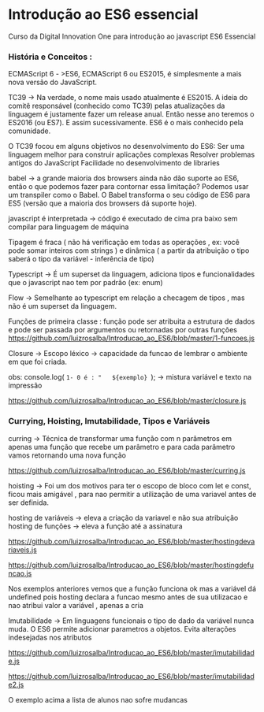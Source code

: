 # Introdução ao ES6 essencial 
Curso da Digital Innovation One para introdução ao javascript ES6 Essencial 

### História e Conceitos : 
  
  ECMAScript 6 - >ES6, ECMAScript 6 ou ES2015, é simplesmente a mais nova versão do JavaScript.
  
  TC39 -> Na verdade, o nome mais usado atualmente é ES2015. A ideia do comitê responsável (conhecido como TC39) pelas atualizações da linguagem é justamente fazer um release anual. Então nesse ano teremos o ES2016 (ou ES7). E assim sucessivamente. ES6 é o mais conhecido pela comunidade.
  
  O TC39 focou em alguns objetivos no desenvolvimento do ES6:
Ser uma linguagem melhor para construir aplicações complexas
Resolver problemas antigos do JavaScript
Facilidade no desenvolvimento de libraries


  
  babel -> a grande maioria dos browsers ainda não dão suporte ao ES6, então o que podemos fazer para contornar essa limitação? Podemos usar um transpiler como o Babel. O Babel transforma o seu código de ES6 para ES5 (versão que a maioria dos browsers dá suporte hoje).
  
  javascript é interpretada -> código é executado de cima pra baixo sem compilar para linguagem de máquina 
  
  Tipagem é fraca  ( não há verificação em todas as operações , ex: você pode somar inteiros com strings ) e dinâmica ( a partir da atribuição o tipo saberá o tipo da variável - inferência de tipo)
  
  Typescript -> É um superset da linguagem, adiciona tipos e funcionalidades que o javascript nao tem por padrão (ex: enum)
  
  Flow -> Semelhante ao typescript em relação a checagem de tipos , mas não é um superset da linguagem. 
  
  Funções de primeira classe : função pode ser atribuita a estrutura de dados e pode ser passada por argumentos ou retornadas por outras funções 
    https://github.com/luizrosalba/Introducao_ao_ES6/blob/master/1-funcoes.js
  
  Closure -> Escopo léxico -> capacidade da funcao de lembrar o ambiente em que foi criada. 
  
   obs: console.log( `1- 0 é : "   ${exemplo} `); -> mistura variável e texto na impressão 
  
  https://github.com/luizrosalba/Introducao_ao_ES6/blob/master/closure.js
  
  
### Currying, Hoisting, Imutabilidade, Tipos e Variáveis

curring -> Técnica de transformar uma função com n parâmetros em apenas uma função que recebe um parâmetro e para cada parâmetro vamos retornando uma nova função 

https://github.com/luizrosalba/Introducao_ao_ES6/blob/master/curring.js

hoisting ->  Foi um dos motivos para ter o escopo de bloco com let e const, ficou mais amigável , para nao permitir a utilização de uma variavel antes de ser definida. 

hosting de variáveis -> eleva a criação da variavel e não sua atribuição 
hosting de funções -> eleva a função até a assinatura  

https://github.com/luizrosalba/Introducao_ao_ES6/blob/master/hostingdevariaveis.js

https://github.com/luizrosalba/Introducao_ao_ES6/blob/master/hostingdefuncao.js

Nos exemplos anteriores vemos que a função funciona ok mas a variável dá undefined pois hosting declara a funcao mesmo antes de sua utilizacao e nao atribui valor a variável , apenas a cria 

Imutabilidade -> Em linguagens funcionais o tipo de dado da variável nunca muda. O ES6 permite adicionar parametros a objetos. Evita alterações indesejadas nos atributos 

https://github.com/luizrosalba/Introducao_ao_ES6/blob/master/imutabilidade.js

https://github.com/luizrosalba/Introducao_ao_ES6/blob/master/imutabilidade2.js

O exemplo acima a lista de alunos nao sofre mudancas 


